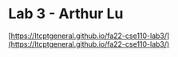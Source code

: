# Lab 3 - Arthur Lu
[https://ltcptgeneral.github.io/fa22-cse110-lab3/](https://ltcptgeneral.github.io/fa22-cse110-lab3/)